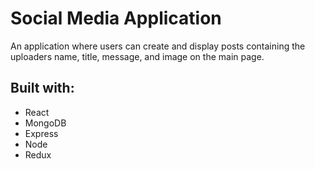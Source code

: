 # Social Media Application

An application where users can create and display posts containing the uploaders name, title, message, and image on the main page.

## Built with:
* React
* MongoDB
* Express
* Node
* Redux
